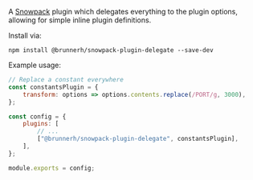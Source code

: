 A [Snowpack](https://github.com/snowpackjs/snowpack/) plugin which delegates everything to the plugin options, allowing for simple inline plugin definitions.

Install via:

    npm install @brunnerh/snowpack-plugin-delegate --save-dev

Example usage:

```js
// Replace a constant everywhere
const constantsPlugin = {
	transform: options => options.contents.replace(/PORT/g, 3000),
};

const config = {
	plugins: [
		// ...
		["@brunnerh/snowpack-plugin-delegate", constantsPlugin],
	],
};

module.exports = config;
```